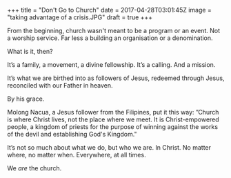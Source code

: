+++
title = "Don't Go to Church"
date = 2017-04-28T03:01:45Z
image = "taking advantage of a crisis.JPG"
draft = true
+++

From the beginning, church wasn't meant to be a program or an event. Not a worship service. Far less a building an organisation or a denomination. 

What is it, then?

It’s a family, a movement, a divine fellowship. It’s a calling.  And a mission. 

It’s what we are birthed into as followers of Jesus, redeemed through Jesus, reconciled with our Father in heaven. 

By his grace.

Molong Nacua, a Jesus follower from the Filipines, put it this way:
”Church is where Christ lives, not the place where we meet. It is Christ-empowered people, a kingdom of priests for the purpose of winning against the works of the devil and establishing God's Kingdom."

It’s not so much about what we do, but who we are. In Christ. No matter where, no matter when. Everywhere, at all times.

We *are* the church.
